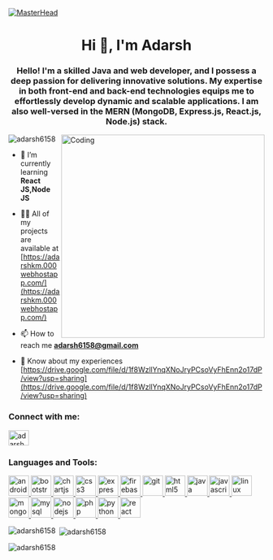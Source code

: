 [![MasterHead](https://1.bp.blogspot.com/-7A4WynwLsMw/XbBpCXG8fHI/AAAAAAAAMt4/uOa1bpLskYgrwGbllhSu2SDj_Mig8SXJQCLcBGAsYHQ/s1600/2000_600px.gif)](https://adarshkm.000webhostapp.com/)
<h1 align="center">Hi 👋, I'm Adarsh</h1>
<h3 align="center">Hello! I'm a skilled Java and web developer, and I possess a deep passion for delivering innovative solutions. My expertise in both front-end and back-end technologies equips me to effortlessly develop dynamic and scalable applications. I am also well-versed in the MERN (MongoDB, Express.js, React.js, Node.js) stack.</h3>
<img align="right" alt="Coding" width="400" src="https://cdn.dribbble.com/users/1162077/screenshots/3848914/programmer.gif">

<p align="left"> <img src="https://komarev.com/ghpvc/?username=adarsh6158&label=Profile%20views&color=0e75b6&style=flat" alt="adarsh6158" /> </p>

- 🌱 I’m currently learning **React JS,Node JS**

- 👨‍💻 All of my projects are available at [https://adarshkm.000webhostapp.com/](https://adarshkm.000webhostapp.com/)

- 📫 How to reach me **adarsh6158@gmail.com**

- 📄 Know about my experiences [https://drive.google.com/file/d/1f8WzllYnqXNoJryPCsoVyFhEnn2o17dP/view?usp=sharing](https://drive.google.com/file/d/1f8WzllYnqXNoJryPCsoVyFhEnn2o17dP/view?usp=sharing)

<h3 align="left">Connect with me:</h3>
<p align="left">
<a href="https://www.linkedin.com/in/adarsh-35a9931ba" target="blank"><img align="center" src="https://www.vectorlogo.zone/logos/linkedin/linkedin-icon.svg" alt="adarsh" height="30" width="40" /></a>
</p>


<h3 align="left">Languages and Tools:</h3>
<p align="left"> <a href="https://developer.android.com" target="_blank" rel="noreferrer"> <img src="https://www.vectorlogo.zone/logos/android/android-ar21.svg" alt="android" width="40" height="40"/> </a> <a href="https://getbootstrap.com" target="_blank" rel="noreferrer"> <img src="https://www.vectorlogo.zone/logos/getbootstrap/getbootstrap-ar21.svg" alt="bootstrap" width="40" height="40"/> </a>  <a href="https://www.chartjs.org" target="_blank" rel="noreferrer"> <img src="https://www.chartjs.org/media/logo-title.svg" alt="chartjs" width="40" height="40"/> </a> <a href="https://www.w3schools.com/css/" target="_blank" rel="noreferrer"> <img src="https://www.vectorlogo.zone/logos/w3_css/w3_css-ar21.svg" alt="css3" width="40" height="40"/> </a> <a href="https://expressjs.com" target="_blank" rel="noreferrer"> <img src="https://www.vectorlogo.zone/logos/expressjs/expressjs-ar21.svg" alt="express" width="40" height="40"/> </a> <a href="https://firebase.google.com/" target="_blank" rel="noreferrer"> <img src="https://www.vectorlogo.zone/logos/firebase/firebase-icon.svg" alt="firebase" width="40" height="40"/> </a> <a href="https://git-scm.com/" target="_blank" rel="noreferrer"> <img src="https://www.vectorlogo.zone/logos/git-scm/git-scm-icon.svg" alt="git" width="40" height="40"/> </a> <a href="https://www.w3.org/html/" target="_blank" rel="noreferrer"> <img src="https://www.vectorlogo.zone/logos/w3_html5/w3_html5-icon.svg" alt="html5" width="40" height="40"/> </a> <a href="https://www.java.com" target="_blank" rel="noreferrer"> <img src="https://www.vectorlogo.zone/logos/java/java-icon.svg" alt="java" width="40" height="40"/> </a> <a href="https://developer.mozilla.org/en-US/docs/Web/JavaScript" target="_blank" rel="noreferrer"> <img src="https://www.vectorlogo.zone/logos/javascript/javascript-icon.svg" alt="javascript" width="40" height="40"/> </a> <a href="https://www.linux.org/" target="_blank" rel="noreferrer"> <img src="https://www.vectorlogo.zone/logos/linux/linux-icon.svg" alt="linux" width="40" height="40"/> </a> <a href="https://www.mongodb.com/" target="_blank" rel="noreferrer"> <img src="https://www.vectorlogo.zone/logos/mongodb/mongodb-icon.svg" alt="mongodb" width="40" height="40"/> </a> <a href="https://www.mysql.com/" target="_blank" rel="noreferrer"> <img src="https://www.vectorlogo.zone/logos/mysql/mysql-ar21.svg" alt="mysql" width="40" height="40"/> </a> <a href="https://nodejs.org" target="_blank" rel="noreferrer"> <img src="https://www.vectorlogo.zone/logos/nodejs/nodejs-horizontal.svg" alt="nodejs" width="40" height="40"/> </a> <a href="https://www.php.net" target="_blank" rel="noreferrer"> <img src="https://www.vectorlogo.zone/logos/php/php-horizontal.svg" alt="php" width="40" height="40"/> </a> <a href="https://www.python.org" target="_blank" rel="noreferrer"> <img src="https://www.vectorlogo.zone/logos/python/python-icon.svg" alt="python" width="40" height="40"/> </a> <a href="https://reactjs.org/" target="_blank" rel="noreferrer"> <img src="https://www.vectorlogo.zone/logos/reactjs/reactjs-icon.svg" alt="react" width="40" height="40"/> </a> </p>

<p><img align="left" src="https://github-readme-stats.vercel.app/api/top-langs?username=adarsh6158&show_icons=true&locale=en&layout=compact" alt="adarsh6158" /></p>

<p>&nbsp;<img align="center" src="https://github-readme-stats.vercel.app/api?username=adarsh6158&show_icons=true&locale=en" alt="adarsh6158" /></p>

<p><img align="center" src="https://github-readme-streak-stats.herokuapp.com/?user=adarsh6158&" alt="adarsh6158" /></p>
